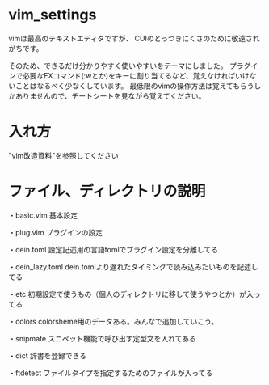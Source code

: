 # vim_settings
vimは最高のテキストエディタですが、
CUIのとっつきにくさのために敬遠されがちです。

そのため、できるだけ分かりやすく使いやすいをテーマにしました。
プラグインで必要なEXコマンド(:wとか)をキーに割り当てるなど、覚えなければいけないことはなるべく少なくしています。
最低限のvimの操作方法は覚えてもらうしかありませんので、チートシートを見ながら覚えてください。

# 入れ方
"vim改造資料"を参照してください

# ファイル、ディレクトリの説明
・basic.vim
    基本設定

・plug.vim
    プラグインの設定

・dein.toml
    設定記述用の言語tomlでプラグイン設定を分離してる

・dein_lazy.toml
    dein.tomlより遅れたタイミングで読み込みたいものを記述してる

・etc
    初期設定で使うもの（個人のディレクトリに移して使うやつとか）が入ってる

・colors
    colorsheme用のデータある。みんなで追加していこう。

・snipmate
    スニペット機能で呼び出す定型文を入れてある

・dict
    辞書を登録できる

・ftdetect
    ファイルタイプを指定するためのファイルが入ってる
